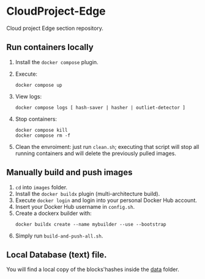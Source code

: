 # CloudProject-Edge
Cloud project Edge section repository.

## Run containers locally
1. Install the `docker compose` plugin.
2. Execute:
	```
	docker compose up
	```

3. View logs:
	```
	docker compose logs [ hash-saver | hasher | outliet-detector ]
	```

4. Stop containers:
	```
	docker compose kill
	docker compose rm -f
	```

5. Clean the envroiment: just run `clean.sh`; executing that script will stop all running containers and will delete the previously pulled images.

## Manually build and push images
1. `cd` into `images` folder.
2. Install the `docker buildx` plugin (multi-architecture build).
3. Execute `docker login` and login into your personal Docker Hub account.
4. Insert your Docker Hub username in `config.sh`.
5. Create a dockerx builder with:
	```
	docker buildx create --name mybuilder --use --bootstrap
	```
6. Simply run `build-and-push-all.sh`.

## Local Database (text) file.
You will find a local copy of the blocks'hashes inside the [data](data) folder.

